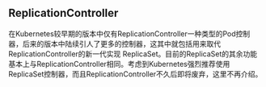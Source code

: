 ## ReplicationController

在Kubernetes较早期的版本中仅有ReplicationController一种类型的Pod控制器，后来的版本中陆续引人了更多的控制器，这其中就包括用来取代 ReplicationController的新一代实现 ReplicaSet。目前的ReplicaSet的其余功能基本上与ReplicationController相同。考虑到Kubernetes强烈推荐使用ReplicaSet控制器，而且ReplicationController不久后即将废弃，这里不再介绍。


